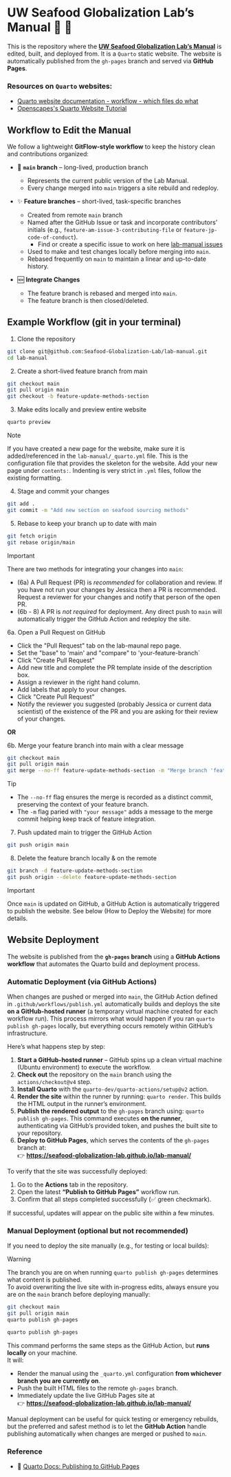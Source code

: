 # UW Seafood Globalization Lab’s Manual 📖 🦀 

This is the repository where the [**UW Seafood Globalization Lab’s Manual**](https://seafood-globalization-lab.github.io/lab-manual/) is edited, built, and deployed from. It is a `Quarto` static website.
The website is automatically published from the `gh-pages` branch and served via **GitHub Pages**.

### Resources on `Quarto` websites:
- [Quarto website documentation - workflow - which files do what](https://quarto.org/docs/websites/#workflow)
- [Openscapes's Quarto Website Tutorial](https://github.com/Openscapes/quarto-website-tutorial)

## Workflow to Edit the Manual

We follow a lightweight **GitFlow-style workflow** to keep the history clean and contributions organized:

- 🌳 **`main` branch** – long-lived, production branch  
   - Represents the current public version of the Lab Manual.  
   - Every change merged into `main` triggers a site rebuild and redeploy.

- ✨ **Feature branches** – short-lived, task-specific branches  
   - Created from remote `main` branch  
   - Named after the GitHub Issue or task and incorporate contributors’ initials (e.g., `feature-am-issue-3-contributing-file` or `feature-jp-code-of-conduct`).
     - Find or create a specific issue to work on here [lab-manual issues](https://github.com/Seafood-Globalization-Lab/lab-manual/issues)
   - Used to make and test changes locally before merging into `main`.  
   - Rebased frequently on `main` to maintain a linear and up-to-date history.

- 🆕 **Integrate Changes**  
   - The feature branch is rebased and merged into `main`.  
   - The feature branch is then closed/deleted.

## Example Workflow (git in your terminal)

  1) Clone the repository
  ```bash
  git clone git@github.com:Seafood-Globalization-Lab/lab-manual.git
  cd lab-manual
  ```

  2) Create a short-lived feature branch from main
  ```bash
  git checkout main
  git pull origin main
  git checkout -b feature-update-methods-section
  ```

  3) Make edits locally and preview entire website
  ```bash
  quarto preview
  ```

> [!Note]
> If you have created a new page for the website, make sure it is added/referenced in the `lab-manual/_quarto.yml` file. This is the configuration file that provides the skeleton for the website. Add your new page under `contents:`. Indenting is very strict in `.yml` files, follow the existing formatting.

  4) Stage and commit your changes
  ```bash
  git add .
  git commit -m "Add new section on seafood sourcing methods"
  ```

  5) Rebase to keep your branch up to date with main
  ```bash
  git fetch origin
  git rebase origin/main
  ```

> [!Important] 
> There are two methods for integrating your changes into `main`:
> - (6a) A Pull Request (PR) is *recommended* for collaboration and review. If you have not run your changes by Jessica then a PR is recommended. Request a reviewer for your changes and notify that person of the open PR.
> - (6b - 8) A PR is *not required* for deployment. Any direct push to `main` will automatically trigger the GitHub Action and redeploy the site.

  6a. Open a Pull Request on GitHub
   - Click the "Pull Request" tab on the lab-maunal repo page.
   - Set the "base" to 'main' and "compare" to 'your-feature-branch`
   - Click "Create Pull Request"
   - Add new title and complete the PR template inside of the description box.
   - Assign a reviewer in the right hand column.
   - Add labels that apply to your changes.
   - Click "Create Pull Request"
   - Notify the reviewer you suggested (probably Jessica or current data scientist) of the existence of the PR and you are asking for their review of your changes.

**OR**

  6b. Merge your feature branch into main with a clear message
  ```bash
  git checkout main
  git pull origin main
  git merge --no-ff feature-update-methods-section -m "Merge branch 'feature-update-methods-section' into main"
  ```

> [!Tip]
> - The `--no-ff` flag ensures the merge is recorded as a distinct commit, preserving the context of your feature branch.
> - The `-m` flag paried with `"your message"` adds a message to the merge commit helping keep track of feature integration.

  7) Push updated main to trigger the GitHub Action
  ```bash
  git push origin main
  ```

  8) Delete the feature branch locally & on the remote
  ```bash
  git branch -d feature-update-methods-section
  git push origin --delete feature-update-methods-section
  ```

> [!Important]
> Once `main` is updated on GitHub, a GitHub Action is automatically triggered to publish the website. See below (How to Deploy the Website) for more details.

## Website Deployment

The website is published from the **`gh-pages` branch** using a **GitHub Actions workflow** that automates the Quarto build and deployment process.

### Automatic Deployment (via GitHub Actions)

When changes are pushed or merged into `main`, the GitHub Action defined in `.github/workflows/publish.yml` automatically builds and deploys the site **on a GitHub-hosted runner** (a temporary virtual 
machine created for each workflow run). This process mirrors what would happen if you ran `quarto publish gh-pages` locally, but everything occurs remotely within GitHub’s infrastructure.

Here’s what happens step by step:

   1. **Start a GitHub-hosted runner** – GitHub spins up a clean virtual machine (Ubuntu environment) to execute the workflow.  
   2. **Check out** the repository on the `main` branch using the `actions/checkout@v4` step.  
   3. **Install Quarto** with the `quarto-dev/quarto-actions/setup@v2` action.  
   4. **Render the site** within the runner by running: `quarto render`. This builds the HTML output in the runner’s environment.
   5. **Publish the rendered output** to the `gh-pages` branch using: `quarto publish gh-pages`. This command executes **on the runner**, authenticating via GitHub’s provided token, and pushes the built site to your repository.
   6. **Deploy to GitHub Pages**, which serves the contents of the `gh-pages` branch at:  
      👉 **https://seafood-globalization-lab.github.io/lab-manual/**

To verify that the site was successfully deployed:
   1. Go to the **Actions** tab in the repository.  
   2. Open the latest **“Publish to GitHub Pages”** workflow run.  
   3. Confirm that all steps completed successfully (✅ green checkmark).

If successful, updates will appear on the public site within a few minutes.

### Manual Deployment (optional but not recommended)

If you need to deploy the site manually (e.g., for testing or local builds):

> [!Warning] 
> The branch you are on when running `quarto publish gh-pages` determines what content is published.  
> To avoid overwriting the live site with in-progress edits, always ensure you are on the `main` branch before deploying manually:
> ```bash
> git checkout main
> git pull origin main
> quarto publish gh-pages
> ```

```bash
quarto publish gh-pages
```

This command performs the same steps as the GitHub Action, but **runs locally** on your machine.  
It will:

- Render the manual using the `_quarto.yml` configuration **from whichever branch you are currently on**.  
- Push the built HTML files to the remote `gh-pages` branch.  
- Immediately update the live GitHub Pages site at  
  👉 **https://seafood-globalization-lab.github.io/lab-manual/**


Manual deployment can be useful for quick testing or emergency rebuilds, but the preferred and safest method is to let the **GitHub Action** handle publishing automatically when changes are merged or pushed to `main`.


### Reference

- 📘 [Quarto Docs: Publishing to GitHub Pages](https://quarto.org/docs/publishing/github-pages.html)  

